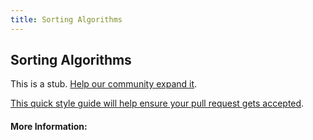 ```yaml
---
title: Sorting Algorithms
---
```


## Sorting Algorithms

This is a stub. [Help our community expand it](https://github.com/freeCodeCamp/guide-articles/tree/master/articles/Computer-Science/Sorting-Algorithms/index.md).

[This quick style guide will help ensure your pull request gets accepted](https://github.com/freeCodeCamp/guide-articles/blob/master/README.md).

<!-- The article goes here, in GitHub-flavored Markdown. Feel free to add YouTube videos, images, and CodePen/JSBin embeds  -->

#### More Information:
<!-- Please add any articles you think might be helpful to read before writing the article -->


